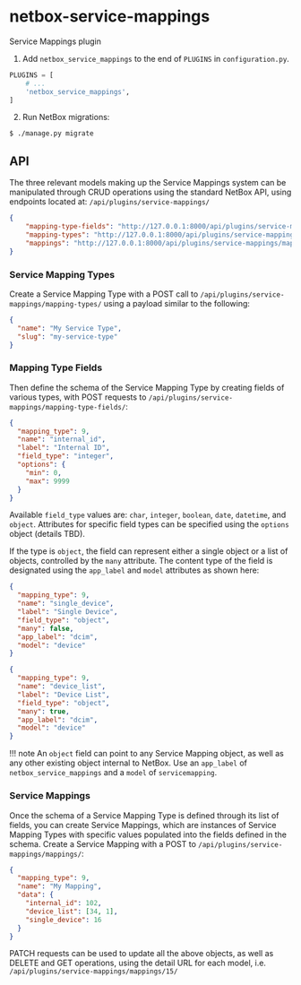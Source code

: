 # netbox-service-mappings
Service Mappings plugin

1. Add `netbox_service_mappings` to the end of `PLUGINS` in `configuration.py`.

```python
PLUGINS = [
    # ...
    'netbox_service_mappings',
]
```

2. Run NetBox migrations:

```
$ ./manage.py migrate
```

## API

The three relevant models making up the Service Mappings system can be manipulated through CRUD operations using the 
standard NetBox API, using endpoints located at: `/api/plugins/service-mappings/`

```json
{
    "mapping-type-fields": "http://127.0.0.1:8000/api/plugins/service-mappings/mapping-type-fields/",
    "mapping-types": "http://127.0.0.1:8000/api/plugins/service-mappings/mapping-types/",
    "mappings": "http://127.0.0.1:8000/api/plugins/service-mappings/mappings/"
}
```

### Service Mapping Types

Create a Service Mapping Type with a POST call to `/api/plugins/service-mappings/mapping-types/` using a payload
similar to the following:

```json
{
  "name": "My Service Type",
  "slug": "my-service-type"
}
```

### Mapping Type Fields

Then define the schema of the Service Mapping Type by creating fields of various types, with POST requests to
`/api/plugins/service-mappings/mapping-type-fields/`:

```json
{
  "mapping_type": 9,
  "name": "internal_id",
  "label": "Internal ID",
  "field_type": "integer",
  "options": {
    "min": 0,
    "max": 9999
  }
}
```

Available `field_type` values are: `char`, `integer`, `boolean`, `date`, `datetime`, and `object`. Attributes for
specific field types can be specified using the `options` object (details TBD).

If the type is `object`, the field can represent either a single object or a list of objects, controlled by
the `many` attribute. The content type of the field is designated using the `app_label` and `model` attributes
as shown here:

```json
{
  "mapping_type": 9,
  "name": "single_device",
  "label": "Single Device",
  "field_type": "object",
  "many": false,
  "app_label": "dcim",
  "model": "device"
}
```

```json
{
  "mapping_type": 9,
  "name": "device_list",
  "label": "Device List",
  "field_type": "object",
  "many": true,
  "app_label": "dcim",
  "model": "device"
}
```

!!! note
An `object` field can point to any Service Mapping object, as well as any other existing object internal to NetBox.
Use an `app_label` of `netbox_service_mappings` and a `model` of `servicemapping`. 

### Service Mappings

Once the schema of a Service Mapping Type is defined through its list of fields, you can create Service Mappings,
which are instances of Service Mapping Types with specific values populated into the fields defined in the schema.
Create a Service Mapping with a POST to `/api/plugins/service-mappings/mappings/`:

```json
{
  "mapping_type": 9,
  "name": "My Mapping",
  "data": {
    "internal_id": 102,
    "device_list": [34, 1],
    "single_device": 16
  }
}
```

PATCH requests can be used to update all the above objects, as well as DELETE and GET operations, using the detail
URL for each model, i.e. `/api/plugins/service-mappings/mappings/15/`
